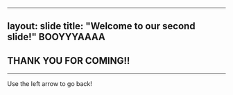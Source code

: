 
---
layout: slide
title: "Welcome to our second slide!"
**BOOYYYAAAA**
---

THANK YOU FOR COMING!!
---

---
Use the left arrow to go back!
